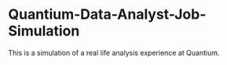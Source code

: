 # Quantium-Data-Analyst-Job-Simulation
This is a simulation of a real life analysis experience at Quantium. 
